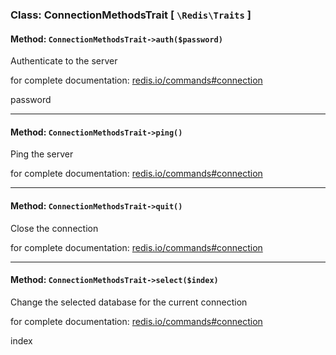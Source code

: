 ### Class: ConnectionMethodsTrait \[ `\Redis\Traits` \]

#### Method: `ConnectionMethodsTrait->auth($password)`

Authenticate to the server

for complete documentation: [redis.io/commands#connection](http://redis.io/commands#connection)

password

---

#### Method: `ConnectionMethodsTrait->ping()`

Ping the server

for complete documentation: [redis.io/commands#connection](http://redis.io/commands#connection)


---

#### Method: `ConnectionMethodsTrait->quit()`

Close the connection

for complete documentation: [redis.io/commands#connection](http://redis.io/commands#connection)


---

#### Method: `ConnectionMethodsTrait->select($index)`

Change the selected database for the current connection

for complete documentation: [redis.io/commands#connection](http://redis.io/commands#connection)

index
